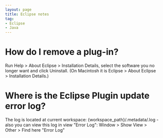 ```yaml
---
layout: page
title: Eclipse notes
tag: 
- Eclipse
- Java
---
```


# How do I remove a plug-in?
Run Help > About Eclipse > Installation Details, select the software you no longer want and click Uninstall. (On Macintosh it is Eclipse > About Eclipse > Installation Details.)

# Where is the Eclipse Plugin update error log?
The log is located at current workspace: {workspace_path}/.metadata/.log - also you can view this log in view "Error Log": Window > Show View > Other > Find here "Error Log"
